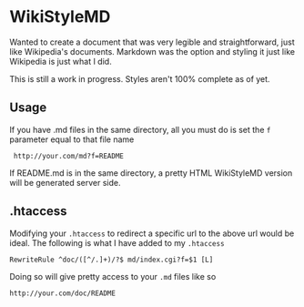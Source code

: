 WikiStyleMD
===========

Wanted to create a document that was very legible and straightforward, just like Wikipedia's documents. Markdown was the option and styling it just like Wikipedia is just what I did.

This is still a work in progress. Styles aren't 100% complete as of yet.

Usage
-----

If you have .md files in the same directory, all you must do is set the ``f`` parameter equal to that file name

     http://your.com/md?f=README

If README.md is in the same directory, a pretty HTML WikiStyleMD version will be generated server side.

.htaccess
---------

Modifying your ``.htaccess`` to redirect a specific url to the above url would be ideal. The following is what I have added to my ``.htaccess``

	RewriteRule ^doc/([^/.]+)/?$ md/index.cgi?f=$1 [L]

Doing so will give pretty access to your ``.md`` files like so

	http://your.com/doc/README